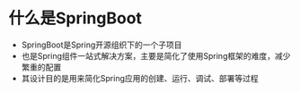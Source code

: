 # 什么是SpringBoot
- SpringBoot是Spring开源组织下的一个子项目
- 也是Spring组件一站式解决方案，主要是简化了使用Spring框架的难度，减少繁重的配置
- 其设计目的是用来简化Spring应用的创建、运行、调试、部署等过程